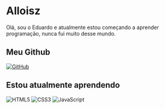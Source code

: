 # Alloisz
Olá, sou o Eduardo e atualmente estou começando a aprender programação, nunca fui muito desse mundo.

## Meu Github
[![GitHub](https://img.shields.io/badge/GitHub-100000?style=for-the-badge&logo=github&logoColor=white)](https://github.com/Alloisz)

## Estou atualmente aprendendo
![HTML5](https://img.shields.io/badge/HTML5-E34F26?style=for-the-badge&logo=html5&logoColor=white)
![CSS3](https://img.shields.io/badge/CSS3-1572B6?style=for-the-badge&logo=css3&logoColor=white)
![JavaScript](https://img.shields.io/badge/JavaScript-F7DF1E?style=for-the-badge&logo=javascript&logoColor=black)
